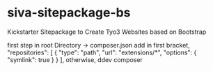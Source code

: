 # siva-sitepackage-bs
Kickstarter Sitepackage to Create Tyo3 Websites based on Bootstrap

first step in root Directory -> composer.json add in first bracket, 	"repositories": [
		{
			"type": "path",
			"url": "extensions/*",
      "options": {
				"symlink": true
			}
		}
	],
  otherwise, ddev composer 
  